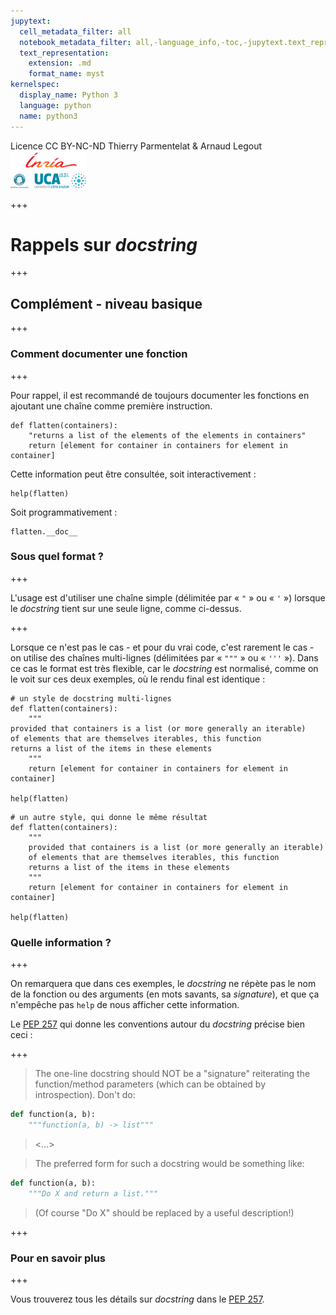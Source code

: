 ```yaml
---
jupytext:
  cell_metadata_filter: all
  notebook_metadata_filter: all,-language_info,-toc,-jupytext.text_representation.jupytext_version,-jupytext.text_representation.format_version
  text_representation:
    extension: .md
    format_name: myst
kernelspec:
  display_name: Python 3
  language: python
  name: python3
---
```


<div class="licence">
<span>Licence CC BY-NC-ND</span>
<span>Thierry Parmentelat &amp; Arnaud Legout</span>
<span><img src="media/both-logos-small-alpha.png" /></span>
</div>

+++

# Rappels sur *docstring*

+++

## Complément - niveau basique

+++

### Comment documenter une fonction

+++

Pour rappel, il est recommandé de toujours documenter les fonctions en ajoutant une chaîne comme première instruction.

```{code-cell}
def flatten(containers):
    "returns a list of the elements of the elements in containers"
    return [element for container in containers for element in container]
```

Cette information peut être consultée, soit interactivement :

```{code-cell}
help(flatten)
```

Soit programmativement :

```{code-cell}
flatten.__doc__
```

### Sous quel format ?

+++

L'usage est d'utiliser une chaîne simple (délimitée par « `"` » ou « `'` ») lorsque le *docstring* tient sur une seule ligne, comme ci-dessus.

+++

Lorsque ce n'est pas le cas - et pour du vrai code, c'est rarement le cas - on utilise des chaînes multi-lignes (délimitées par « `"""` » ou « `'''` »). Dans ce cas le format est très flexible, car le *docstring* est normalisé, comme on le voit sur ces deux exemples, où le rendu final est identique :

```{code-cell}
# un style de docstring multi-lignes
def flatten(containers):
    """
provided that containers is a list (or more generally an iterable)
of elements that are themselves iterables, this function
returns a list of the items in these elements
    """
    return [element for container in containers for element in container]

help(flatten)
```

```{code-cell}
# un autre style, qui donne le même résultat
def flatten(containers):
    """
    provided that containers is a list (or more generally an iterable)
    of elements that are themselves iterables, this function
    returns a list of the items in these elements
    """
    return [element for container in containers for element in container]

help(flatten)
```

### Quelle information ?

+++

On remarquera que dans ces exemples, le *docstring* ne répète pas le nom de la fonction ou des arguments (en mots savants, sa *signature*), et que ça n'empêche pas `help` de nous afficher cette information.

Le [PEP 257](http://legacy.python.org/dev/peps/pep-0257/) qui donne les conventions autour du *docstring* précise bien ceci :

+++

>  The one-line docstring should NOT be a "signature" reiterating the function/method parameters (which can be obtained by introspection). Don't do:

  ```python
  def function(a, b):
      """function(a, b) -> list"""
  ```

>    <...>

>    The preferred form for such a docstring would be something like:

  ```python
  def function(a, b):
      """Do X and return a list."""
  ```

>    (Of course "Do X" should be replaced by a useful description!)

+++

### Pour en savoir plus

+++

Vous trouverez tous les détails sur *docstring* dans le [PEP 257](http://legacy.python.org/dev/peps/pep-0257/).

